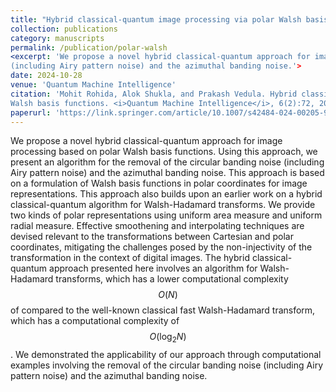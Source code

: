 ```yaml
---
title: "Hybrid classical-quantum image processing via polar Walsh basis functions"
collection: publications
category: manuscripts
permalink: /publication/polar-walsh
<excerpt: 'We propose a novel hybrid classical-quantum approach for image processing based on polar Walsh basis functions. Using this approach, we present an algorithm for the removal of the circular banding noise
(including Airy pattern noise) and the azimuthal banding noise.'>
date: 2024-10-28
venue: 'Quantum Machine Intelligence'
citation: 'Mohit Rohida, Alok Shukla, and Prakash Vedula. Hybrid classical-quantum image processing via polar
Walsh basis functions. <i>Quantum Machine Intelligence</i>, 6(2):72, 2024.'
paperurl: 'https://link.springer.com/article/10.1007/s42484-024-00205-9'
---
```

We propose a novel hybrid classical-quantum approach for image processing based on polar Walsh basis functions. Using this approach, we present an algorithm for the removal of the circular banding noise (including Airy pattern noise) and the azimuthal banding noise. This approach is based on a formulation of Walsh basis functions in polar coordinates for image representations. This approach also builds upon an earlier work on a hybrid classical-quantum algorithm for Walsh-Hadamard transforms. We provide two kinds of polar representations using uniform area measure and uniform radial measure. Effective smoothening and interpolating techniques are devised relevant to the transformations between Cartesian and polar coordinates, mitigating the challenges posed by the non-injectivity of the transformation in the context of digital images. The hybrid classical-quantum approach presented here involves an algorithm for Walsh-Hadamard transforms, which has a lower computational complexity $$ O(N) $$ of compared to the well-known classical fast Walsh-Hadamard transform, which has a computational complexity of $$ O(\text{log}_2N) $$. We demonstrated the applicability of our approach through computational examples involving the removal of the circular banding noise (including Airy pattern noise) and the azimuthal banding noise.

